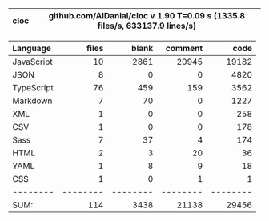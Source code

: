 | cloc | github.com/AlDanial/cloc v 1.90 T=0.09 s (1335.8 files/s, 633137.9 lines/s) |
| ---- | --------------------------------------------------------------------------- |

| Language   |    files |    blank |  comment |     code |
| :--------- | -------: | -------: | -------: | -------: |
| JavaScript |       10 |     2861 |    20945 |    19182 |
| JSON       |        8 |        0 |        0 |     4820 |
| TypeScript |       76 |      459 |      159 |     3562 |
| Markdown   |        7 |       70 |        0 |     1227 |
| XML        |        1 |        0 |        0 |      258 |
| CSV        |        1 |        0 |        0 |      178 |
| Sass       |        7 |       37 |        4 |      174 |
| HTML       |        2 |        3 |       20 |       36 |
| YAML       |        1 |        8 |        9 |       18 |
| CSS        |        1 |        0 |        1 |        1 |
| --------   | -------- | -------- | -------- | -------- |
| SUM:       |      114 |     3438 |    21138 |    29456 |
